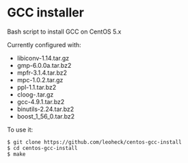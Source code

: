 
# GCC installer

Bash script to install GCC on CentOS 5.x

Currently configured with:

- libiconv-1.14.tar.gz
- gmp-6.0.0a.tar.bz2
- mpfr-3.1.4.tar.bz2
- mpc-1.0.2.tar.gz
- ppl-1.1.tar.bz2
- cloog-.tar.gz
- gcc-4.9.1.tar.bz2
- binutils-2.24.tar.bz2
- boost_1_56_0.tar.bz2

To use it:

    $ git clone https://github.com/leoheck/centos-gcc-install
    $ cd centos-gcc-install
    $ make
    
